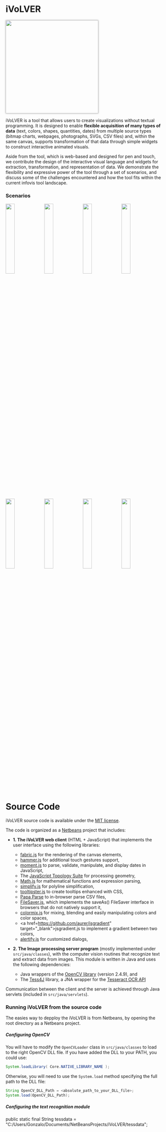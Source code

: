 # iVoLVER

<a href="http://ivolver.cs.st-andrews.ac.uk" target="_blank"><img src="http://ivolver.cs.st-andrews.ac.uk/img/teaser.png" style="width:300px;box-shadow:rgba(0,0,0,0.3) 0 0 5px"></a>

iVoLVER is a tool that allows users to create visualizations without textual programming. It is designed to enable **flexible acquisition of many types of data** (text, colors, shapes, quantities, dates) from multiple source types (bitmap charts, webpages, photographs, SVGs, CSV files) and, within the same canvas, supports transformation of that data through simple widgets to construct interactive animated visuals.

Aside from the tool, which is web-based and designed for pen and touch, we contribute the design of the interactive visual language and widgets for extraction, transformation, and representation of data. We demonstrate the flexibility and expressive power of the tool through a set of scenarios, and discuss some of the challenges encountered and how the tool fits within the current infovis tool landscape.

### Scenarios

<a href="http://ivolver.cs.st-andrews.ac.uk/#scenario" target="_blank"><img src="http://ivolver.cs.st-andrews.ac.uk/img/scenarios/pngs/1.png" width="24%"></a>   <a href="http://ivolver.cs.st-andrews.ac.uk/#scenario" target="_blank" data-keyboard="true" data-toggle="modal"><img src="http://ivolver.cs.st-andrews.ac.uk/img/scenarios/pngs/2.png" width="24%"></a>   <a href="http://ivolver.cs.st-andrews.ac.uk/#scenario" target="_blank"><img src="http://ivolver.cs.st-andrews.ac.uk/img/scenarios/pngs/3.png" width="24%"></a>   <a href="http://ivolver.cs.st-andrews.ac.uk/#scenario" target="_blank"><img src="http://ivolver.cs.st-andrews.ac.uk/img/scenarios/pngs/4.png" width="24%"></a>

<a href="http://ivolver.cs.st-andrews.ac.uk/#scenario" target="_blank"><img src="http://ivolver.cs.st-andrews.ac.uk/img/scenarios/pngs/5.png" width="24%"></a>   <a href="http://ivolver.cs.st-andrews.ac.uk/#scenario" target="_blank"><img src="http://ivolver.cs.st-andrews.ac.uk/img/scenarios/pngs/6.png" width="24%"></a>   <a href="http://ivolver.cs.st-andrews.ac.uk/#scenario" target="_blank"><img src="http://ivolver.cs.st-andrews.ac.uk/img/scenarios/pngs/8.png" width="24%"></a>   <a href="http://ivolver.cs.st-andrews.ac.uk/#scenario" target="_blank"><img src="http://ivolver.cs.st-andrews.ac.uk/img/scenarios/pngs/4.png" width="24%"></a>

# Source Code

iVoLVER source code is available under the <a href="https://opensource.org/licenses/MIT" target="_blank">MIT license</a>.

The code is organized as a <a href="https://netbeans.org" target="_blank">Netbeans</a> project that includes:

- **1. The iVoLVER web client** (HTML + JavaScript) that implements the user interface using the following libraries:
  - <a href="http://fabricjs.com" target="_blank">fabric.js</a> for the rendering of the canvas elements,
  - <a href="http://hammerjs.github.io" target="_blank">hammer.js</a> for additional touch gestures support,
  - <a href="http://momentjs.com/" target="_blank">moment.js</a> to parse, validate, manipulate, and display dates in JavaScript,
  - The <a href="https://github.com/bjornharrtell/jsts" target="_blank">JavaScript Topology Suite</a> for processing geometry,
  - <a href="https://github.com/josdejong/mathjs" target="_blank">Math.js</a> for mathematical functions and expression parsing,
  - <a href="http://mourner.github.io/simplify-js" target="_blank">simplify.js</a> for polyline simplification,
  - <a href="http://iamceege.github.io/tooltipster" target="_blank">tooltipster.js</a> to create tooltips enhanced with CSS,
  - <a href="http://papaparse.com/" target="_blank">Papa Parse</a> to in-browser parse CSV files,
  - <a href="https://github.com/eligrey/FileSaver.js" target="_blank">FileSaver.js</a>, which implements the saveAs() FileSaver interface in browsers that do not natively support it,
  - <a href="http://colormix.florentschildknecht.com" target="_blank">colormix.js</a> for mixing, blending and easily manipulating colors and color spaces,
  - <a href=https://github.com/aurer/jsgradient" target="_blank">jsgradient.js</a> to implement a gradient between two colors,
  - <a href="http://fabien-d.github.com/alertify.js" target="_blank">alertify.js</a> for customized dialogs,

- **2. The Image processing server program** (mostly implemented under `src/java/classes`), with the computer vision routines that recognize text and extract data from images. This module is written in Java and uses the following dependencies:
  - Java wrappers of the <a href="http://opencv.org" target="_blank">OpenCV library</a> (version 2.4.9), and
  - The <a href="http://tess4j.sourceforge.net" target="_blank">Tess4J</a> library, a JNA wrapper for the <a href="https://github.com/tesseract-ocr/tesseract" target="_blank">Tesseract OCR API</a>

Communication between the client and the server is achieved through Java servlets (included in `src/java/servlets`).

### Running iVoLVER from the source code

The easies way to depploy the iVoLVER is from Netbeans, by opening the root directory as a Netbeans project. 

##### Configuring OpenCV

You will have to modify the `OpenCVLoader` class in `src/java/classes` to load to the right OpenCV DLL file. If you have added the DLL to your PATH, you could use:
```java
System.loadLibrary( Core.NATIVE_LIBRARY_NAME );
```

Otherwise, you will need to use the `System.load` method specifying the full path to the DLL file:
```java
String OpenCV_DLL_Path = <absolute_path_to_your_DLL_file>;
System.load(OpenCV_DLL_Path);
```

##### Configuring the text recognition module



public static final String tessdata = "C:/Users/Gonzalo/Documents/NetBeansProjects/iVoLVER/tessdata";



